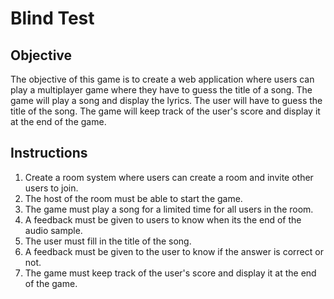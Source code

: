 # Blind Test

## Objective
The objective of this game is to create a web application where users can play a multiplayer game where they have to guess the title of a song. The game will play a song and display the lyrics. The user will have to guess the title of the song. The game will keep track of the user's score and display it at the end of the game.

## Instructions
1. Create a room system where users can create a room and invite other users to join.
2. The host of the room must be able to start the game.
3. The game must play a song for a limited time for all users in the room.
4. A feedback must be given to users to know when its the end of the audio sample.
5. The user must fill in the title of the song.
6. A feedback must be given to the user to know if the answer is correct or not.
7. The game must keep track of the user's score and display it at the end of the game.
